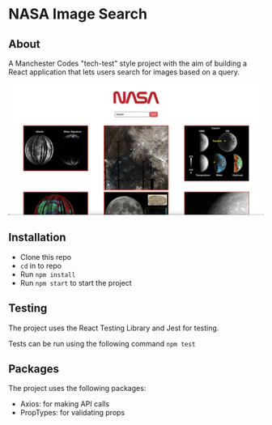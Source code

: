# NASA Image Search

## About

A Manchester Codes "tech-test" style project with the aim of building a React application that lets users search for images based on a query.

![Desktop screenshot](./src/screenshots/desktop.png)

## Installation

- Clone this repo
- `cd` in to repo
- Run `npm install`
- Run `npm start` to start the project

## Testing

The project uses the React Testing Library and Jest for testing.

Tests can be run using the following command `npm test`

## Packages

The project uses the following packages:

- Axios: for making API calls
- PropTypes: for validating props
